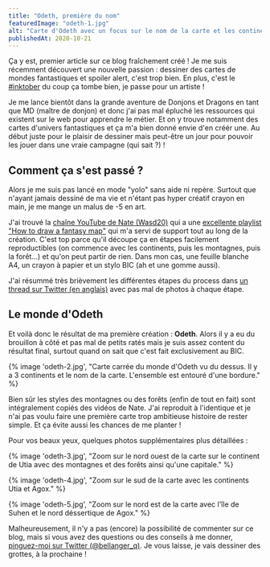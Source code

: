 ```yaml
---
title: "Odeth, première du nom"
featuredImage: "odeth-1.jpg"
alt: "Carte d'Odeth avec un focus sur le nom de la carte et les continents dans le fond"
publishedAt: 2020-10-21
---
```


Ça y est, premier article sur ce blog fraîchement créé ! Je me suis récemment découvert une nouvelle passion : dessiner des cartes de mondes fantastiques et <span lang="en">spoiler alert</span>, c'est trop bien. En plus, c'est le [#inktober](https://twitter.com/search?q=%23inktober2020&src=typeahead_click) du coup ça tombe bien, je passe pour un artiste !

Je me lance bientôt dans la grande aventure de Donjons et Dragons en tant que MD (maître de donjon) et donc j'ai pas mal épluché les ressources qui existent sur le web pour apprendre le métier. Et on y trouve notamment des cartes d'univers fantastiques et ça m'a bien donné envie d'en créér une. Au début juste pour le plaisir de dessiner mais peut-être un jour pour pouvoir les jouer dans une vraie campagne (qui sait ?) !

## Comment ça s'est passé ?

Alors je me suis pas lancé en mode "yolo" sans aide ni repère. Surtout que n'ayant jamais dessiné de ma vie et n'étant pas hyper créatif crayon en main, je me mange un malus de -5 en art.

J'ai trouvé la [chaîne YouTube de Nate (Wasd20)](https://www.youtube.com/channel/UCQOmmyopiTzH9dlThm8hbwQ) qui a une [excellente playlist "<span lang="en">How to draw a fantasy map</span>"](https://www.youtube.com/watch?v=2q-eDLiqtdg) qui m'a servi de support tout au long de la création. C'est top parce qu'il découpe ça en étapes facilement reproductibles (on commence avec les continents, puis les montagnes, puis la forêt...) et qu'on peut partir de rien. Dans mon cas, une feuille blanche A4, un crayon à papier et un stylo BIC (ah et une gomme aussi).

J'ai résummé très brièvement les différentes étapes du process dans [un thread sur Twitter (en anglais)](https://twitter.com/bellanger_q/status/1315357911946756098) avec pas mal de photos à chaque étape.

## Le monde d'Odeth

Et voilà donc le résultat de ma première création : **Odeth**. Alors il y a eu du brouillon à côté et pas mal de petits ratés mais je suis assez content du résultat final, surtout quand on sait que c'est fait exclusivement au BIC.

{% image 'odeth-2.jpg', "Carte carrée du monde d'Odeth vu du dessus. Il y a 3 continents et le nom de la carte. L'ensemble est entouré d'une bordure." %}

Bien sûr les styles des montagnes ou des forêts (enfin de tout en fait) sont intégralement copiés des vidéos de Nate. J'ai reproduit à l'identique et je n'ai pas voulu faire une première carte trop ambitieuse histoire de rester simple. Et ça évite aussi les chances de me planter !

Pour vos beaux yeux, quelques photos supplémentaires plus détaillées :

{% image 'odeth-3.jpg', "Zoom sur le nord ouest de la carte sur le continent de Utia avec des montagnes et des forêts ainsi qu'une capitale." %}

{% image 'odeth-4.jpg', "Zoom sur le sud de la carte avec les continents Utia et Agox." %}

{% image 'odeth-5.jpg', "Zoom sur le nord est de la carte avec l'île de Suhen et le nord déssertique de Agox." %}

Malheureusement, il n'y a pas (encore) la possibilité de commenter sur ce blog, mais si vous avez des questions ou des conseils à me donner, [pinguez-moi sur Twitter (@bellanger_q)](https://twitter.com/bellanger_q). Je vous laisse, je vais dessiner des grottes, à la prochaine !
